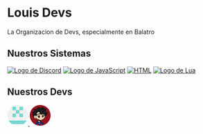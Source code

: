 # Louis Devs
La Organizacion de Devs, especialmente en Balatro

## Nuestros Sistemas
<a href="https://discord.gg/qFtf8nMxvJ"><img src="https://svgl-badge.vercel.app/api/Software/Discord?theme=light" alt="Logo de Discord" /></a>
<a href="https://nodejs.org"><img src="https://svgl-badge.vercel.app/api/Language/JavaScript?theme=light" alt="Logo de JavaScript" /></a>
<a href="https://developer.mozilla.org/en-US/docs/Web/HTML"><img src="https://svgl-badge.vercel.app/api/Language/HTML5?theme=light" alt="HTML" /></a>
<a href="https://lua.org"><img src="https://svgl-badge.vercel.app/api/Language/Lua?theme=light" alt="Logo de Lua"></a>

## Nuestros Devs
<a href="https://github.com/Louis15xd"><img src="./221932466 1.png" alt="Foto de Louis"/> </a> <a href="https://github.com/antolinnin"> <img src="./151367564 1.png" alt="Foto de Anto"/> </a>
